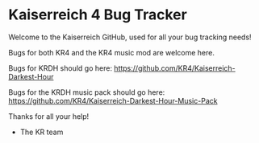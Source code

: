 # Kaiserreich 4 Bug Tracker

Welcome to the Kaiserreich GitHub, used for all your bug tracking needs!

Bugs for both KR4 and the KR4 music mod are welcome here.

Bugs for KRDH should go here: https://github.com/KR4/Kaiserreich-Darkest-Hour

Bugs for the KRDH music pack should go here: https://github.com/KR4/Kaiserreich-Darkest-Hour-Music-Pack

Thanks for all your help!

- The KR team
